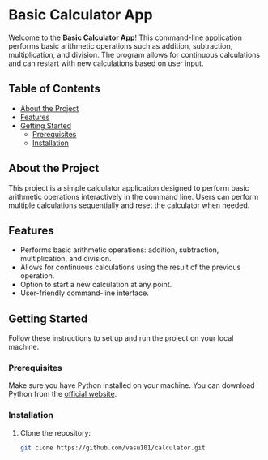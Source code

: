 # Basic Calculator App

Welcome to the **Basic Calculator App**! This command-line application performs basic arithmetic operations such as addition, subtraction, multiplication, and division. The program allows for continuous calculations and can restart with new calculations based on user input.

## Table of Contents

- [About the Project](#about-the-project)
- [Features](#features)
- [Getting Started](#getting-started)
  - [Prerequisites](#prerequisites)
  - [Installation](#installation)


## About the Project

This project is a simple calculator application designed to perform basic arithmetic operations interactively in the command line. Users can perform multiple calculations sequentially and reset the calculator when needed.


## Features

- Performs basic arithmetic operations: addition, subtraction, multiplication, and division.
- Allows for continuous calculations using the result of the previous operation.
- Option to start a new calculation at any point.
- User-friendly command-line interface.

## Getting Started

Follow these instructions to set up and run the project on your local machine.

### Prerequisites

Make sure you have Python installed on your machine. You can download Python from the [official website](https://www.python.org/).

### Installation

1. Clone the repository:
   ```sh
   git clone https://github.com/vasu101/calculator.git
